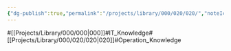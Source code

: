 ```yaml
---
{"dg-publish":true,"permalink":"/projects/library/000/020/020/","noteIcon":"0","created":"2024-02-22T13:53:03.354+09:00","updated":"2024-04-11T00:04:17.314+09:00"}
---
```


#[[Projects/Library/000/000\|000]]#IT_Knowledge#[[Projects/Library/000/020/020\|020]]#Operation_Knowledge

